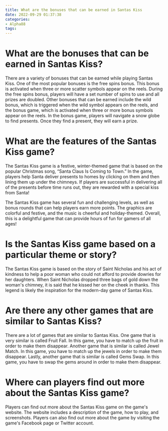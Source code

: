 ```yaml
---
title: What are the bonuses that can be earned in Santas Kiss
date: 2022-09-29 01:37:38
categories:
- Alpha88
tags:
---
```



#  What are the bonuses that can be earned in Santas Kiss?

There are a variety of bonuses that can be earned while playing Santas Kiss. One of the most popular bonuses is the free spins bonus. This bonus is activated when three or more scatter symbols appear on the reels. During the free spins bonus, players will have a set number of spins to use and all prizes are doubled. Other bonuses that can be earned include the wild bonus, which is triggered when the wild symbol appears on the reels, and the bonus game, which is activated when three or more bonus symbols appear on the reels. In the bonus game, players will navigate a snow globe to find presents. Once they find a present, they will earn a prize.

#  What are the features of the Santas Kiss game?

The Santas Kiss game is a festive, winter-themed game that is based on the popular Christmas song, “Santa Claus Is Coming to Town.” In the game, players help Santa deliver presents to homes by clicking on them and then lining them up under the chimneys. If players are successful in delivering all of the presents before time runs out, they are rewarded with a special kiss from Santa!

The Santas Kiss game has several fun and challenging levels, as well as bonus rounds that can help players earn more points. The graphics are colorful and festive, and the music is cheerful and holiday-themed. Overall, this is a delightful game that can provide hours of fun for gamers of all ages!

#  Is the Santas Kiss game based on a particular theme or story?

The Santas Kiss game is based on the story of Saint Nicholas and his act of kindness to help a poor woman who could not afford to provide dowries for her daughters. When Saint Nicholas dropped three bags of gold down the woman's chimney, it is said that he kissed her on the cheek in thanks. This legend is likely the inspiration for the modern-day game of Santas Kiss.

#  Are there any other games that are similar to Santas Kiss?

There are a lot of games that are similar to Santas Kiss. One game that is very similar is called Fruit Fall. In this game, you have to match up the fruit in order to make them disappear. Another game that is similar is called Jewel Match. In this game, you have to match up the jewels in order to make them disappear. Lastly, another game that is similar is called Gems Swap. In this game, you have to swap the gems around in order to make them disappear.

#  Where can players find out more about the Santas Kiss game?

Players can find out more about the Santas Kiss game on the game's website. The website includes a description of the game, how to play, and screenshots. Players can also find out more about the game by visiting the game's Facebook page or Twitter account.